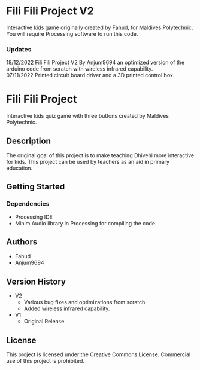 # Fili Fili Project V2
Interactive kids game originally created by Fahud, for Maldives Polytechnic.
You will require Processing software to run this code.

### Updates
18/12/2022 Fili Fili Project V2 By Anjum9694 an optimized version of the arduino code from scratch with wireless infrared capability.  
07/11/2022 Printed circuit board driver and a 3D printed control box.

# Fili Fili Project

Interactive kids quiz game with three buttons created by Maldives Polytechnic.  

## Description

The original goal of this project is to make teaching Dhivehi more interactive for kids. This project can be used by teachers as an aid in primary education.

## Getting Started

### Dependencies

* Processing IDE
* Minim Audio library in Processing for compiling the code.

## Authors

 * Fahud
 * Anjum9694

## Version History

* V2
    * Various bug fixes and optimizations from scratch.
    * Added wireless infrared capability.
* V1
    * Original Release.

## License

This project is licensed under the  Creative Commons License. Commercial use of this project is prohibited.
